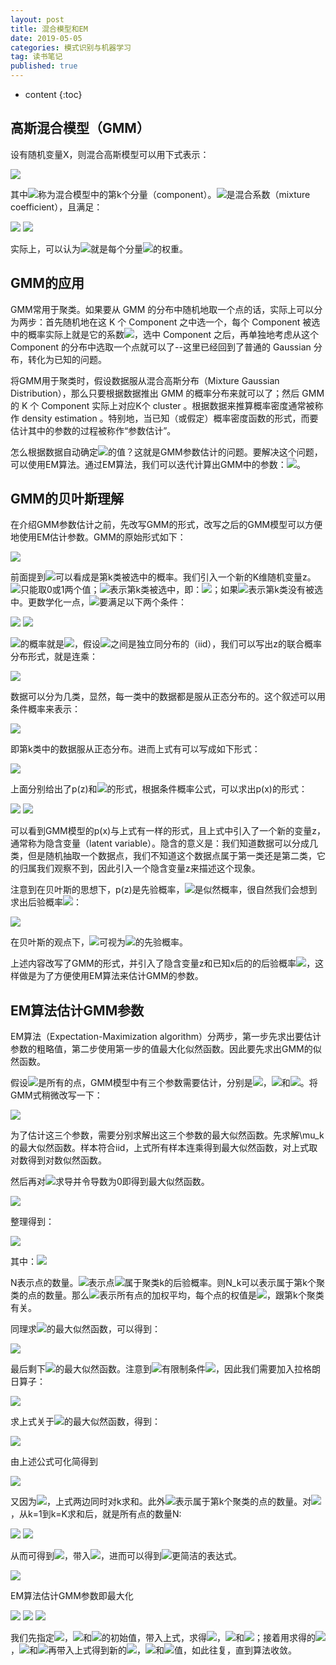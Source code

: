 ```yaml
---
layout: post
title: 混合模型和EM
date: 2019-05-05
categories: 模式识别与机器学习
tag: 读书笔记
published: true
---
```


* content
{:toc}

## 高斯混合模型（GMM）

设有随机变量X，则混合高斯模型可以用下式表示：

<img src="https://latex.codecogs.com/png.latex?p(x)=\sum_{k=1}^K\pi_kN(x\mid \mu_k,\Sigma_k)">

其中<img src="https://latex.codecogs.com/png.latex?N(x\mid \mu_k,\Sigma_k)">称为混合模型中的第k个分量（component）。<img src="https://latex.codecogs.com/png.latex?\pi_k">是混合系数（mixture coefficient），且满足：

<img src="https://latex.codecogs.com/png.latex?\sum_{k=1}^K\pi_k=1">

<img src="https://latex.codecogs.com/png.latex?0\leqslant \pi_k\leqslant 1">

实际上，可以认为<img src="https://latex.codecogs.com/png.latex?\pi_k">就是每个分量<img src="https://latex.codecogs.com/png.latex?N(x\mid \mu_k,\Sigma_k)">的权重。

## GMM的应用

GMM常用于聚类。如果要从 GMM 的分布中随机地取一个点的话，实际上可以分为两步：首先随机地在这 K 个 Component 之中选一个，每个 Component 被选中的概率实际上就是它的系数<img src="https://latex.codecogs.com/png.latex?\pi_k">，选中 Component 之后，再单独地考虑从这个 Component 的分布中选取一个点就可以了--这里已经回到了普通的 Gaussian 分布，转化为已知的问题。

将GMM用于聚类时，假设数据服从混合高斯分布（Mixture Gaussian Distribution），那么只要根据数据推出 GMM 的概率分布来就可以了；然后 GMM 的 K 个 Component 实际上对应K个 cluster 。根据数据来推算概率密度通常被称作 density estimation 。特别地，当已知（或假定）概率密度函数的形式，而要估计其中的参数的过程被称作“参数估计”。

怎么根据数据自动确定<img src="https://latex.codecogs.com/png.latex?\pi_k">的值？这就是GMM参数估计的问题。要解决这个问题，可以使用EM算法。通过EM算法，我们可以迭代计算出GMM中的参数：<img src="https://latex.codecogs.com/png.latex?(\pi_k,\mu_k,\Sigma_k)">。

## GMM的贝叶斯理解

在介绍GMM参数估计之前，先改写GMM的形式，改写之后的GMM模型可以方便地使用EM估计参数。GMM的原始形式如下：

<img src="https://latex.codecogs.com/png.latex?p(x)=\sum_{k=1}^K\pi_kN(x\mid \mu_k,\Sigma_k)">

前面提到<img src="https://latex.codecogs.com/png.latex?\pi_k">可以看成是第k类被选中的概率。我们引入一个新的K维随机变量z。<img src="https://latex.codecogs.com/png.latex?z_k(1\leqslant k\leqslant K)">只能取0或1两个值；<img src="https://latex.codecogs.com/png.latex?z_k=1">表示第k类被选中，即：<img src="https://latex.codecogs.com/png.latex?p(z_k=1)=\pi_k">；如果<img src="https://latex.codecogs.com/png.latex?z_k=0">表示第k类没有被选中。更数学化一点，<img src="https://latex.codecogs.com/png.latex?z_k">要满足以下两个条件：

<img src="https://latex.codecogs.com/png.latex?z_k\in\{0,1\}">

<img src="https://latex.codecogs.com/png.latex?\sum_{k=1}^Kz_k=1">

<img src="https://latex.codecogs.com/png.latex?z_k=1">的概率就是<img src="https://latex.codecogs.com/png.latex?\pi_k">，假设<img src="https://latex.codecogs.com/png.latex?z_k">之间是独立同分布的（iid），我们可以写出z的联合概率分布形式，就是连乘：

<img src="https://latex.codecogs.com/png.latex?p(z)=p(z_1)p(z_2)...p(z_K)=\prod_{k=1}^K\pi_k^{z_k}">

数据可以分为几类，显然，每一类中的数据都是服从正态分布的。这个叙述可以用条件概率来表示：

<img src="https://latex.codecogs.com/png.latex?p(x\mid z_k=1)=N(x\mid \mu_k,\Sigma_k)">

即第k类中的数据服从正态分布。进而上式有可以写成如下形式：

<img src="https://latex.codecogs.com/png.latex?p(x\mid z)=\prod_{k=1}^KN(x\mid \mu_k,\Sigma_k)^{z_k}">

上面分别给出了p(z)和<img src="https://latex.codecogs.com/png.latex?p(x\mid z)">的形式，根据条件概率公式，可以求出p(x)的形式：

<img src="https://latex.codecogs.com/png.latex?p(x)=\sum_zp(z)p(x\mid z)">

<img src="https://latex.codecogs.com/png.latex?=\sum_z(\prob_{k=1}^K\pi_k^{z_k}N(x\mid \mu_k,\Sigma_k)^{z_k})=\sum_{k=1}^K\pi_kN(x\mid \mu_k,\Sigma_k)">

可以看到GMM模型的p(x)与上式有一样的形式，且上式中引入了一个新的变量z，通常称为隐含变量（latent variable）。隐含的意义是：我们知道数据可以分成几类，但是随机抽取一个数据点，我们不知道这个数据点属于第一类还是第二类，它的归属我们观察不到，因此引入一个隐含变量z来描述这个现象。

注意到在贝叶斯的思想下，p(z)是先验概率，<img src="https://latex.codecogs.com/png.latex?p(x\mid z)">是似然概率，很自然我们会想到求出后验概率<img src="https://latex.codecogs.com/png.latex?p(z\mid x)">：

<img src="https://latex.codecogs.com/png.latex?p(z_k=1\mid x)=\frac{p(z_k=1)p(x\mid z_k=1)}{p(x,z_k=1)}=\frac{\pi_kN(x\mid \mu_k,\Sigma_k)}{\sum_{j=1}^K\pi_jN(x\mid \mu_j,\Sigma_j)}">

在贝叶斯的观点下，<img src="https://latex.codecogs.com/png.latex?\pi_k">可视为<img src="https://latex.codecogs.com/png.latex?z_k=1">的先验概率。

上述内容改写了GMM的形式，并引入了隐含变量z和已知x后的的后验概率<img src="https://latex.codecogs.com/png.latex?p(z_k\mid x)">，这样做是为了方便使用EM算法来估计GMM的参数。

## EM算法估计GMM参数

EM算法（Expectation-Maximization algorithm）分两步，第一步先求出要估计参数的粗略值，第二步使用第一步的值最大化似然函数。因此要先求出GMM的似然函数。

假设<img src="https://latex.codecogs.com/png.latex?x=\{x_1,x_2,...,x_N\}">是所有的点，GMM模型中有三个参数需要估计，分别是<img src="https://latex.codecogs.com/png.latex?\pi">，<img src="https://latex.codecogs.com/png.latex?\mu">和<img src="https://latex.codecogs.com/png.latex?\Sigma">。将GMM式稍微改写一下：

<img src="https://latex.codecogs.com/png.latex?p(x\mid \pi,\mu,\Sigma)=\sum_{k=1}^K\pi_kN(x\mid \mu_k,\Sigma_k)">

为了估计这三个参数，需要分别求解出这三个参数的最大似然函数。先求解\mu_k的最大似然函数。样本符合iid，上式所有样本连乘得到最大似然函数，对上式取对数得到对数似然函数。

然后再对<img src="https://latex.codecogs.com/png.latex?\mu_k">求导并令导数为0即得到最大似然函数。

<img src="https://latex.codecogs.com/png.latex?0=-\sum_{n=1}^N\frac{\pi_kN(x_n\mid \mu_k,\Sigma_k)}{\sum_j\pi_jN(x_n\mid \mu_j,\Sigma_j)}\sum_k(x_n-\mu_k)">

整理得到：

<img src="https://latex.codecogs.com/png.latex?\mu_k=\sum_{n=1}^Np(z_{nk}=1\mid x)x_n">

其中：<img src="https://latex.codecogs.com/png.latex?\sum_{n=1}^Np(z_{nk}=1\mid x_n)">

N表示点的数量。<img src="https://latex.codecogs.com/png.latex?p(z_{nk}=1\mid x_n)">表示点<img src="https://latex.codecogs.com/png.latex?{x}_n">属于聚类k的后验概率。则N_k可以表示属于第k个聚类的点的数量。那么<img src="https://latex.codecogs.com/png.latex?\mu_k">表示所有点的加权平均，每个点的权值是<img src="https://latex.codecogs.com/png.latex?\sum_{n=1}^N p(z_{nk}=1\mid x_n)">，跟第k个聚类有关。

同理求<img src="https://latex.codecogs.com/png.latex?\Sigma_k">的最大似然函数，可以得到：

<img src="https://latex.codecogs.com/png.latex?\Sigma_k=\frac1{N_k}\sum_{n=1}^Np(z_{nk}=1\mid x_n)(x_n-\mu_k)(x_n-\mu_k)^T">

最后剩下<img src="https://latex.codecogs.com/png.latex?\pi_k">的最大似然函数。注意到<img src="https://latex.codecogs.com/png.latex?\pi_k">有限制条件<img src="https://latex.codecogs.com/png.latex?\sum_{k=1}^K\pi_k = 1">，因此我们需要加入拉格朗日算子：

<img src="https://latex.codecogs.com/png.latex?ln\,p(x\mid \pi,\mu,\Sigma)+\lambda(\sum_{k=1}^K\pi_k-1)">

求上式关于<img src="https://latex.codecogs.com/png.latex?\pi_k">的最大似然函数，得到：

<img src="https://latex.codecogs.com/png.latex?0=\sum_{n=1}^N\frac{\pi_kN(x_n\mid \mu_k,Sigma_k)}{\sum_j\pi_jN(x_n\mid \mu_j,\Sigma_j)}+\lambda \pi_k">

由上述公式可化简得到

<img src="https://latex.codecogs.com/png.latex?0=N_k+\lambda \pi_k">

又因为<img src="https://latex.codecogs.com/png.latex?\sum_{k=1}^K\pi_k = 1">，上式两边同时对k求和。此外<img src="https://latex.codecogs.com/png.latex?N_k">表示属于第k个聚类的点的数量。对<img src="https://latex.codecogs.com/png.latex?N_k">，从k=1到k=K求和后，就是所有点的数量N:

<img src="https://latex.codecogs.com/png.latex?0=\sum_{k=1}^KN_k+\lambda\sum_{k=1}^K\pi_k">

<img src="https://latex.codecogs.com/png.latex?0=N+\lambda">

从而可得到<img src="https://latex.codecogs.com/png.latex?\lambda = -N">，带入<img src="https://latex.codecogs.com/png.latex?0=N_k+\lambda \pi_k">，进而可以得到<img src="https://latex.codecogs.com/png.latex?\pi_k">更简洁的表达式。

<img src="https://latex.codecogs.com/png.latex?\pi_k=\frac{N_k}N">

EM算法估计GMM参数即最大化

<img src="https://latex.codecogs.com/png.latex?\mu_k=\sum_{n=1}^N\frac{\pi_kN(x\mid \mu_k,\Sigma_k)}{\sum_{j=1}^K\pi_jN(x\mid \mu_j,\Sigma_j)}x_n">

<img src="https://latex.codecogs.com/png.latex?\Sigma_k=\frac1{N_k}\sum_{n=1}^N\frac{\pi_kN(x\mid \mu_k,\Sigma_k)}{\sum_{j=1}^K\pi_jN(x\mid \mu_j,\Sigma_j)}(x_n-\mu_k)(x_n-\mu_k)^T">

<img src="https://latex.codecogs.com/png.latex?\pi_k=\frac{N_k}N">

我们先指定<img src="https://latex.codecogs.com/png.latex?\pi">，<img src="https://latex.codecogs.com/png.latex?\mu">和<img src="https://latex.codecogs.com/png.latex?\Sigma">的初始值，带入上式，求得<img src="https://latex.codecogs.com/png.latex?\pi_k">，<img src="https://latex.codecogs.com/png.latex?\mu_k">和<img src="https://latex.codecogs.com/png.latex?\Sigma_k">；接着用求得的<img src="https://latex.codecogs.com/png.latex?\pi_k">，<img src="https://latex.codecogs.com/png.latex?\mu_k">和<img src="https://latex.codecogs.com/png.latex?\Sigma_k">再带入上式得到新的<img src="https://latex.codecogs.com/png.latex?\pi">，<img src="https://latex.codecogs.com/png.latex?\mu">和<img src="https://latex.codecogs.com/png.latex?\Sigma">值，如此往复，直到算法收敛。